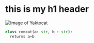 # this is my h1 header
![Image of Yaktocat](https://octodex.github.com/images/yaktocat.png)
```python
class concat(a: str, b : str):
  returns a+b
```
